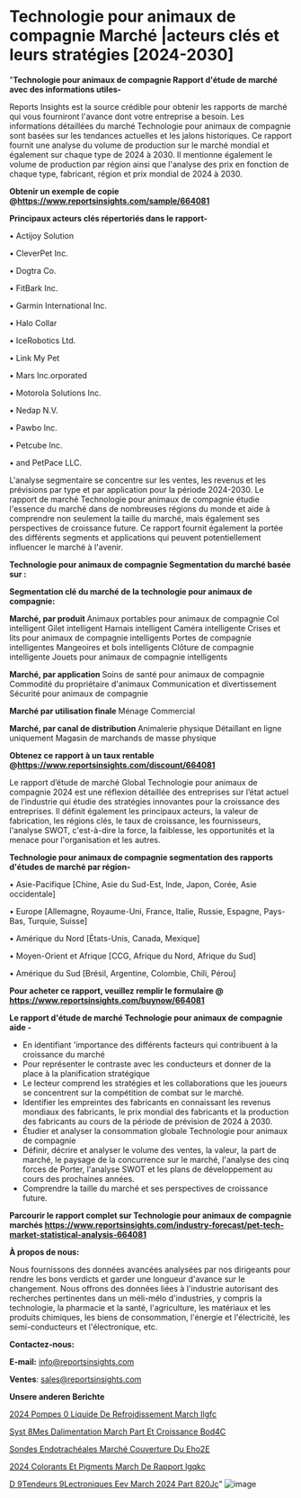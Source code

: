 # Technologie pour animaux de compagnie Marché |acteurs clés et leurs stratégies [2024-2030]

"<strong>Technologie pour animaux de compagnie Rapport d'étude de marché avec des informations utiles-</strong>

Reports Insights est la source crédible pour obtenir les rapports de marché qui vous fourniront l'avance dont votre entreprise a besoin. Les informations détaillées du marché Technologie pour animaux de compagnie sont basées sur les tendances actuelles et les jalons historiques. Ce rapport fournit une analyse du volume de production sur le marché mondial et également sur chaque type de 2024 à 2030. Il mentionne également le volume de production par région ainsi que l'analyse des prix en fonction de chaque type, fabricant, région et prix mondial de 2024 à 2030.

<strong><b>Obtenir un exemple de copie @</b></strong><a href=https://www.reportsinsights.com/sample/664081><strong><b>https://www.reportsinsights.com/sample/664081</b></strong></a>

<b>Principaux acteurs clés répertoriés dans le rapport-</b>

<b> </b>• Actijoy Solution

• CleverPet Inc.

• Dogtra Co.

• FitBark Inc.

• Garmin International Inc.

• Halo Collar

• IceRobotics Ltd.

• Link My Pet

• Mars Inc.orporated

• Motorola Solutions Inc.

• Nedap N.V.

• Pawbo Inc.

• Petcube Inc.

• and PetPace LLC.

L'analyse segmentaire se concentre sur les ventes, les revenus et les prévisions par type et par application pour la période 2024-2030. Le rapport de marché Technologie pour animaux de compagnie étudie l'essence du marché dans de nombreuses régions du monde et aide à comprendre non seulement la taille du marché, mais également ses perspectives de croissance future. Ce rapport fournit également la portée des différents segments et applications qui peuvent potentiellement influencer le marché à l'avenir.

<strong>Technologie pour animaux de compagnie Segmentation du marché basée sur :</strong>

<strong> Segmentation clé du marché de la technologie pour animaux de compagnie: </strong>

<strong> Marché, par produit </strong>
Animaux portables pour animaux de compagnie
Col intelligent
Gilet intelligent
Harnais intelligent
Caméra intelligente
Crises et lits pour animaux de compagnie intelligents
Portes de compagnie intelligentes
Mangeoires et bols intelligents
Clôture de compagnie intelligente
Jouets pour animaux de compagnie intelligents

<strong> Marché, par application </strong>
Soins de santé pour animaux de compagnie
Commodité du propriétaire d'animaux
Communication et divertissement
Sécurité pour animaux de compagnie

<strong> Marché par utilisation finale </strong>
Ménage
Commercial

<strong> Marché, par canal de distribution </strong>
Animalerie physique
Détaillant en ligne uniquement
Magasin de marchands de masse physique

<strong><b>Obtenez ce rapport à un taux rentable @</b></strong><a href=https://www.reportsinsights.com/discount/664081><strong><b>https://www.reportsinsights.com/discount/664081</b></strong></a>

Le rapport d’étude de marché Global Technologie pour animaux de compagnie 2024 est une réflexion détaillée des entreprises sur l’état actuel de l’industrie qui étudie des stratégies innovantes pour la croissance des entreprises. Il définit également les principaux acteurs, la valeur de fabrication, les régions clés, le taux de croissance, les fournisseurs, l'analyse SWOT, c'est-à-dire la force, la faiblesse, les opportunités et la menace pour l'organisation et les autres.

<strong>Technologie pour animaux de compagnie segmentation des rapports d'études de marché par région-</strong>

• Asie-Pacifique [Chine, Asie du Sud-Est, Inde, Japon, Corée, Asie occidentale]

• Europe [Allemagne, Royaume-Uni, France, Italie, Russie, Espagne, Pays-Bas, Turquie, Suisse]

• Amérique du Nord [États-Unis, Canada, Mexique]

• Moyen-Orient et Afrique [CCG, Afrique du Nord, Afrique du Sud]

• Amérique du Sud [Brésil, Argentine, Colombie, Chili, Pérou]

<strong>Pour acheter ce rapport, veuillez remplir le formulaire @   <a href=https://www.reportsinsights.com/buynow/664081>https://www.reportsinsights.com/buynow/664081</a></strong>

<strong>Le rapport d'étude de marché Technologie pour animaux de compagnie aide -</strong>
<ul>
  <li>En identifiant 'importance des différents facteurs qui contribuent à la croissance du marché</li>
  <li>Pour représenter le contraste avec les conducteurs et donner de la place à la planification stratégique</li>
  <li>Le lecteur comprend les stratégies et les collaborations que les joueurs se concentrent sur la compétition de combat sur le marché.</li>
  <li>Identifier les empreintes des fabricants en connaissant les revenus mondiaux des fabricants, le prix mondial des fabricants et la production des fabricants au cours de la période de prévision de 2024 à 2030.</li>
  <li>Étudier et analyser la consommation globale Technologie pour animaux de compagnie</li>
  <li>Définir, décrire et analyser le volume des ventes, la valeur, la part de marché, le paysage de la concurrence sur le marché, l'analyse des cinq forces de Porter, l'analyse SWOT et les plans de développement au cours des prochaines années.</li>
  <li>Comprendre la taille du marché et ses perspectives de croissance future.</li>
</ul>

<strong>Parcourir le rapport complet sur Technologie pour animaux de compagnie marchés <a href=https://www.reportsinsights.com/industry-forecast/pet-tech-market-statistical-analysis-664081>https://www.reportsinsights.com/industry-forecast/pet-tech-market-statistical-analysis-664081</a></strong>

<strong>À propos de nous:</strong>

Nous fournissons des données avancées analysées par nos dirigeants pour rendre les bons verdicts et garder une longueur d'avance sur le changement. Nous offrons des données liées à l'industrie autorisant des recherches pertinentes dans un méli-mélo d'industries, y compris la technologie, la pharmacie et la santé, l'agriculture, les matériaux et les produits chimiques, les biens de consommation, l'énergie et l'électricité, les semi-conducteurs et l'électronique, etc.

<strong>Contactez-nous:</strong>

<strong>E-mail:</strong> <a href=mailto:info@reportsinsights.com>info@reportsinsights.com</a>

<strong>Ventes</strong>: <a href=mailto:sales@reportsinsights.com>sales@reportsinsights.com</a>

<strong>Unsere anderen Berichte</strong>

<a href=https://www.linkedin.com/pulse/2024-pompes-%C3%A0-liquide-de-refroidissement-march%C3%A9-ilgfc/>2024 Pompes  0 Liquide De Refroidissement March Ilgfc</a>

<a href=https://www.linkedin.com/pulse/syst%C3%A8mes-dalimentation-march%C3%A9-part-et-croissance-bod4c/>Syst 8Mes Dalimentation March Part Et Croissance Bod4C</a>

<a href=https://www.linkedin.com/pulse/sondes-endotrachéales-marché-couverture-du-eho2e/>Sondes Endotrachéales Marché Couverture Du Eho2E</a>

<a href=https://www.linkedin.com/pulse/2024-colorants-et-pigments-march%C3%A9-de-rapport-igqkc/>2024 Colorants Et Pigments March De Rapport Igqkc</a>

<a href=https://www.linkedin.com/pulse/d%C3%A9tendeurs-%C3%A9lectroniques-eev-march%C3%A9-2024-part-820jc/>D 9Tendeurs  9Lectroniques Eev March 2024 Part 820Jc</a>"
![image](https://github.com/daminid12/RImarketdynamics/assets/158430485/f314b154-9b2a-40b1-8e7d-b6fe73f095e6)

